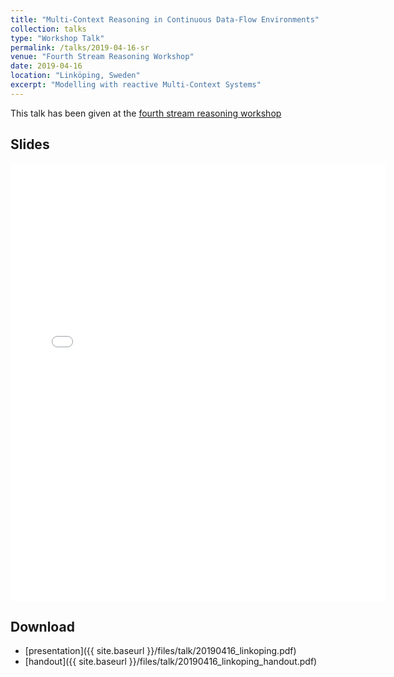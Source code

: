 ```yaml
---
title: "Multi-Context Reasoning in Continuous Data-Flow Environments"
collection: talks
type: "Workshop Talk"
permalink: /talks/2019-04-16-sr
venue: "Fourth Stream Reasoning Workshop"
date: 2019-04-16
location: "Linköping, Sweden"
excerpt: "Modelling with reactive Multi-Context Systems"
---
```

This talk has been given at the [fourth stream reasoning workshop](https://sr2019.on.liu.se/)

## Slides
<embed src="{{ site.baseurl }}/files/talk/20190416_linkoping.pdf" width="600" height="700" type='application/pdf'> 

## Download
* [presentation]({{ site.baseurl }}/files/talk/20190416_linkoping.pdf)
* [handout]({{ site.baseurl }}/files/talk/20190416_linkoping_handout.pdf)
